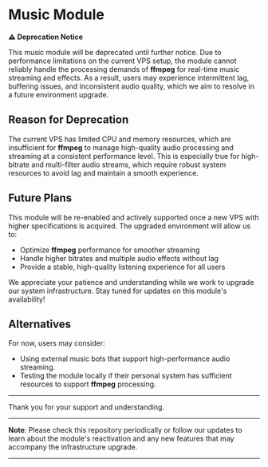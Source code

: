 # Music Module

**⚠️ Deprecation Notice**

This music module will be deprecated until further notice. Due to performance limitations on the current VPS setup, the module cannot reliably handle the processing demands of **ffmpeg** for real-time music streaming and effects. As a result, users may experience intermittent lag, buffering issues, and inconsistent audio quality, which we aim to resolve in a future environment upgrade.

## Reason for Deprecation

The current VPS has limited CPU and memory resources, which are insufficient for **ffmpeg** to manage high-quality audio processing and streaming at a consistent performance level. This is especially true for high-bitrate and multi-filter audio streams, which require robust system resources to avoid lag and maintain a smooth experience.

## Future Plans

This module will be re-enabled and actively supported once a new VPS with higher specifications is acquired. The upgraded environment will allow us to:
- Optimize **ffmpeg** performance for smoother streaming
- Handle higher bitrates and multiple audio effects without lag
- Provide a stable, high-quality listening experience for all users

We appreciate your patience and understanding while we work to upgrade our system infrastructure. Stay tuned for updates on this module's availability!

## Alternatives

For now, users may consider:
- Using external music bots that support high-performance audio streaming.
- Testing the module locally if their personal system has sufficient resources to support **ffmpeg** processing.

---

Thank you for your support and understanding.

---

**Note**: Please check this repository periodically or follow our updates to learn about the module's reactivation and any new features that may accompany the infrastructure upgrade.

---

